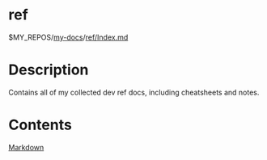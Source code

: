 # ref

$MY_REPOS/[my-docs](../README.md)/[ref/Index.md](./Index.md)

# Description

Contains all of my collected dev ref docs, including cheatsheets and notes.

# Contents

[Markdown](./Markdown/Index.md)
